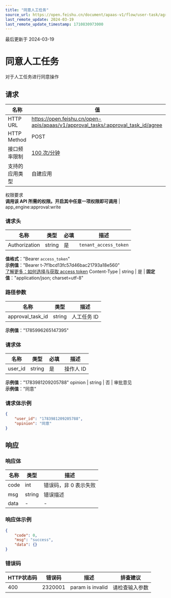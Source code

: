 ```yaml
---
title: "同意人工任务"
source_url: https://open.feishu.cn/document/apaas-v1/flow/user-task/agree
last_remote_update: 2024-03-19
last_remote_update_timestamp: 1710830973000
---
```

最后更新于 2024-03-19

# 同意人工任务

对于人工任务进行同意操作

## 请求
名称 | 值
---|---
HTTP URL | https://open.feishu.cn/open-apis/apaas/v1/approval_tasks/:approval_task_id/agree
HTTP Method | POST
接口频率限制 | [100 次/分钟](https://open.feishu.cn/document/ukTMukTMukTM/uUzN04SN3QjL1cDN)
支持的应用类型 | 自建应用
权限要求  
            **调用该 API 所需的权限。开启其中任意一项权限即可调用** | app_engine:approval:write

### 请求头

名称 | 类型 | 必填 | 描述
--- | --- | --- | ---
Authorization | string | 是 | `tenant_access_token`  
**值格式**："Bearer `access_token`"  
**示例值**："Bearer t-7f1bcd13fc57d46bac21793a18e560"  
[了解更多：如何选择与获取 access token](https://open.feishu.cn/document/uAjLw4CM/ugTN1YjL4UTN24CO1UjN/trouble-shooting/how-to-choose-which-type-of-token-to-use)
Content-Type | string | 是 | **固定值**："application/json; charset=utf-8"

### 路径参数

名称 | 类型 | 描述
--- | --- | ---
approval_task_id | string | 人工任务 ID  
**示例值**："1785996265147395"

### 请求体

名称 | 类型 | 必填 | 描述
--- | --- | --- | ---
user_id | string | 是 | 操作人 ID  
**示例值**："1783981209205788"
opinion | string | 否 | 审批意见  
**示例值**："同意"

### 请求体示例
```json
{
    "user_id": "1783981209205788",
    "opinion": "同意"
}
```

## 响应

### 响应体

名称 | 类型 | 描述
--- | --- | ---
code | int | 错误码，非 0 表示失败
msg | string | 错误描述
data | \- | \-

### 响应体示例
```json
{
    "code": 0,
    "msg": "success",
    "data": {}
}
```

### 错误码

HTTP状态码 | 错误码 | 描述 | 排查建议
--- | --- | --- | ---
400 | 2320001 | param is invalid | 请检查输入参数
